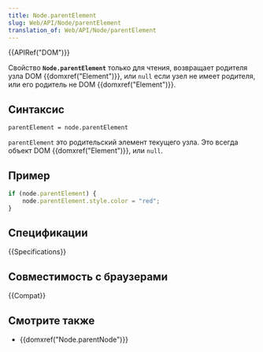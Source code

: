 ```yaml
---
title: Node.parentElement
slug: Web/API/Node/parentElement
translation_of: Web/API/Node/parentElement
---
```


{{APIRef("DOM")}}

Свойство **`Node.parentElement`** только для чтения, возвращает родителя узла DOM {{domxref("Element")}}, или `null` если узел не имеет родителя, или его родитель не DOM {{domxref("Element")}}.

## Синтаксис

```
parentElement = node.parentElement
```

`parentElement` это родительский элемент текущего узла. Это всегда объект DOM {{domxref("Element")}}, или `null`.

## Пример

```js
if (node.parentElement) {
    node.parentElement.style.color = "red";
}
```

## Спецификации

{{Specifications}}

## Совместимость с браузерами

{{Compat}}

## Смотрите также

- {{domxref("Node.parentNode")}}
